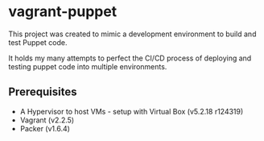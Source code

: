 # vagrant-puppet
This project was created to mimic a development environment to build and test Puppet code.

It holds my many attempts to perfect the CI/CD process of deploying and testing puppet code
into multiple environments.

## Prerequisites

- A Hypervisor to host VMs - setup with Virtual Box (v5.2.18 r124319)
- Vagrant (v2.2.5)
- Packer (v1.6.4)
